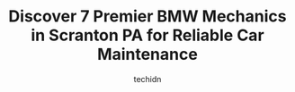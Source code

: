 ---
layout: ampstory
image: https://images.unsplash.com/photo-1522120177514-2b16ebe5634d?ixlib=rb-4.0.3&ixid=MnwxMjA3fDB8MHxwaG90by1wYWdlfHx8fGVufDB8fHx8&auto=format&fit=crop&w=640&h=853&q=80
author: techidn
featured: false
description: Discover the 7 best BMW Mechanic in Scranton PA, USA and ensure your vehicle receives the highest quality of care. These trusted professionals are known for their skill, knowledge, and dedic
title: Discover 7 Premier BMW Mechanics in Scranton PA for Reliable Car Maintenance
cover:
   title: Discover 7 Premier BMW Mechanics in Scranton PA for Reliable Car Maintenance
   subtitle: Rickpate
   background: https://images.unsplash.com/photo-1522120177514-2b16ebe5634d?ixlib=rb-4.0.3&ixid=MnwxMjA3fDB8MHxwaG90by1wYWdlfHx8fGVufDB8fHx8&auto=format&fit=crop&w=640&h=853&q=80

pages: 
 - layout: thirds
   top: <h1>#1 Scranton Auto Service</h1>
   bottom: "<p>By far the best overall experience Ive ever had with a repair shop. Unbelievable customer service from John and Tom. Cannot thanks these guys enough for for how quickl</p>"
   background: https://www.knot35.com/toplist/wp-content/uploads/2023/06/best-bmw-mechanic-1-in-scranton-pa-1685836203.jpeg
   backgroundblur: true
 - layout: thirds
   top: <h1>#2 Leroys Auto Repairs</h1>
   bottom: "<p>1932 N Main Ave, Scranton, PA 18508, United States</p>"
   background: https://www.knot35.com/toplist/wp-content/uploads/2023/06/best-bmw-mechanic-2-in-scranton-pa-1685836204.jpeg
   cta:
      link: https://www.knot35.com/toplist/discover-7-premier-bmw-mechanics-in-scranton-pa-for-reliable-car-maintenance/
      text: Discover 7 Premier BMW Mechanics in Scranton PA for Reliable Car Maintenance
 - layout: thirds
   top: <h1>#3 Fargione Auto Services LLC</h1>
   bottom: "<p>1101 W Market St, Scranton, PA 18508, United States</p>"
   background: https://www.knot35.com/toplist/wp-content/uploads/2023/06/best-bmw-mechanic-3-in-scranton-pa-1685836204.jpeg
   cta:
      link: https://www.knot35.com/toplist/discover-7-premier-bmw-mechanics-in-scranton-pa-for-reliable-car-maintenance/
      text: Discover 7 Premier BMW Mechanics in Scranton PA for Reliable Car Maintenance
 - layout: thirds
   top: <h1>#4 North Scranton Auto Service</h1>
   bottom: "<p>240 rear, Greenbush St, Scranton, PA 18508, United States</p>"
   background: https://images.unsplash.com/photo-1524169358666-79f22534bc6e?ixlib=rb-4.0.3&ixid=MnwxMjA3fDB8MHxwaG90by1wYWdlfHx8fGVufDB8fHx8&auto=format&fit=crop&w=640&h=853&q=80
   cta:
      link: https://www.knot35.com/toplist/discover-7-premier-bmw-mechanics-in-scranton-pa-for-reliable-car-maintenance/
      text: Discover 7 Premier BMW Mechanics in Scranton PA for Reliable Car Maintenance
 - layout: thirds
   top: <h1>#5 Pauls Auto Repair</h1>
   bottom: "<p>2507 Jackson St, Scranton, PA 18504, United States</p>"
   background: https://images.unsplash.com/photo-1567095761054-7a02e69e5c43?ixlib=rb-4.0.3&ixid=MnwxMjA3fDB8MHxwaG90by1wYWdlfHx8fGVufDB8fHx8&auto=format&fit=crop&w=640&h=853&q=80
   cta:
      link: https://www.knot35.com/toplist/discover-7-premier-bmw-mechanics-in-scranton-pa-for-reliable-car-maintenance/
      text: Discover 7 Premier BMW Mechanics in Scranton PA for Reliable Car Maintenance
 - layout: thirds
   top: <h1>#6 Ians Speed Shop</h1>
   bottom: "<p>1801 Meylert Ave, Scranton, PA 18509, United States</p>"
   background: https://images.unsplash.com/photo-1527067829737-402993088e6b?ixlib=rb-4.0.3&ixid=MnwxMjA3fDB8MHxwaG90by1wYWdlfHx8fGVufDB8fHx8&auto=format&fit=crop&w=640&h=853&q=80
   cta:
      link: https://www.knot35.com/toplist/discover-7-premier-bmw-mechanics-in-scranton-pa-for-reliable-car-maintenance/
      text: Discover 7 Premier BMW Mechanics in Scranton PA for Reliable Car Maintenance
 - layout: thirds
   top: <h1>#7 Labroskys Automotive Service Center</h1>
   bottom: "<p>1532 Cedar Ave, Scranton, PA 18505, United States</p>"
   background: https://images.unsplash.com/photo-1615749413727-825b59a857b5?ixlib=rb-4.0.3&ixid=MnwxMjA3fDB8MHxwaG90by1wYWdlfHx8fGVufDB8fHx8&auto=format&fit=crop&w=640&h=853&q=80
   cta:
      link: https://www.knot35.com/toplist/discover-7-premier-bmw-mechanics-in-scranton-pa-for-reliable-car-maintenance/
      text: Discover 7 Premier BMW Mechanics in Scranton PA for Reliable Car Maintenance
 - layout: thirds
   middle: Continue reading...
   background: https://images.unsplash.com/photo-1527066579998-dbbae57f45ce?ixlib=rb-4.0.3&ixid=MnwxMjA3fDB8MHxwaG90by1wYWdlfHx8fGVufDB8fHx8&auto=format&fit=crop&w=640&h=853&q=80
   cta:
      link: https://www.knot35.com/toplist/discover-7-premier-bmw-mechanics-in-scranton-pa-for-reliable-car-maintenance/
      text: Discover 7 Premier BMW Mechanics in Scranton PA for Reliable Car Maintenance
      
---